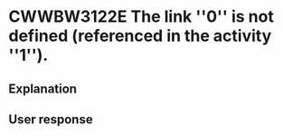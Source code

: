 # CWWBW3122E The link ''0'' is not defined (referenced in the activity ''1'').

## Explanation

## User response